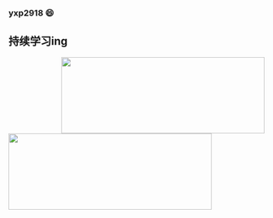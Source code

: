 ### yxp2918 😄
**持续学习ing**
-----
<img align="right" width="400px" height="150px" src="https://github-readme-stats.vercel.app/api?username=xiaopeng2918&show_icons=true&icon_color=CE1D2D&hide_title=true&theme=cobalt" /> 
<img align="left" width="400px" height="150px" src="https://github-readme-stats.vercel.app/api/top-langs/?username=xiaopeng2918&layout=compact&theme=cobalt&hide_title=true"/> 



<!--
**xiaopeng2918/xiaopeng2918** is a ✨ _special_ ✨ repository because its `README.md` (this file) appears on your GitHub profile.

Here are some ideas to get you started:

- 🔭 I’m currently working on ...
- 🌱 I’m currently learning ...
- 👯 I’m looking to collaborate on ...
- 🤔 I’m looking for help with ...
- 💬 Ask me about ...
- 📫 How to reach me: ...
- 😄 Pronouns: ...
- ⚡ Fun fact: ...
-->
